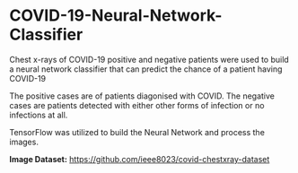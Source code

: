 # COVID-19-Neural-Network-Classifier
Chest x-rays of COVID-19 positive and negative patients were used to build a neural network classifier that can predict the chance of a patient having COVID-19

The positive cases are of patients diagonised with COVID. The negative cases are patients detected with either other forms of infection or no infections at all.

TensorFlow was utilized to build the Neural Network and process the images.

**Image Dataset:** https://github.com/ieee8023/covid-chestxray-dataset
